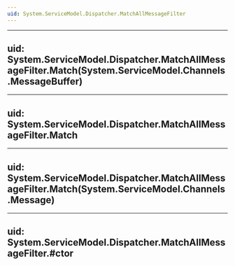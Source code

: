```yaml
---
uid: System.ServiceModel.Dispatcher.MatchAllMessageFilter
---
```


---
uid: System.ServiceModel.Dispatcher.MatchAllMessageFilter.Match(System.ServiceModel.Channels.MessageBuffer)
---

---
uid: System.ServiceModel.Dispatcher.MatchAllMessageFilter.Match
---

---
uid: System.ServiceModel.Dispatcher.MatchAllMessageFilter.Match(System.ServiceModel.Channels.Message)
---

---
uid: System.ServiceModel.Dispatcher.MatchAllMessageFilter.#ctor
---

